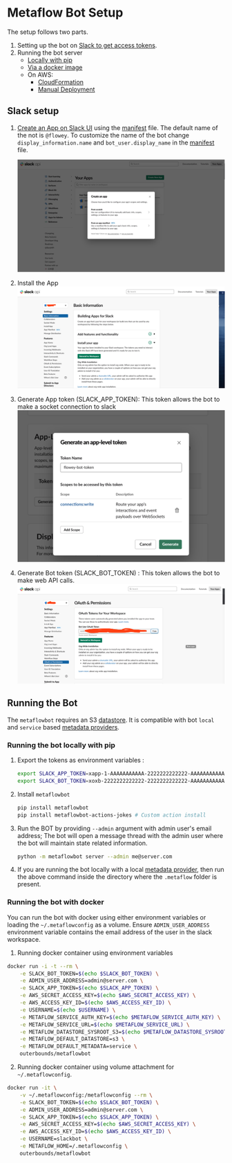 # Metaflow Bot Setup

The setup follows two parts.

1. Setting up the bot on [Slack to get access tokens](#slack-setup).
2. Running the bot server 
    - [Locally with pip](#running-the-bot-locally-with-pip)
    - [Via a docker image](#running-the-bot-with-docker)
    - On AWS:
        - [CloudFormation](./CF-Deployment.md)
        - [Manual Deployment](./Deployment-Manual.md)
## Slack setup

1. [Create an App on Slack UI](https://api.slack.com/apps) using the [manifest](../manifest.yml) file. The default name of the not is `@flowey`. To customize the name of the bot change `display_information.name` and `bot_user.display_name` in the [manifest](../manifest.yml) file. 

    ![](images/slacksetup.png)

2. Install the App
    ![](images/app_install.png)

3. Generate App token (SLACK_APP_TOKEN): This token allows the bot to make a socket connection to slack
    ![](images/app-token.png)

4. Generate Bot token (SLACK_BOT_TOKEN) : This token allows the bot to make web API calls.
    ![](images/bot-token.png)

## Running the Bot

The `metaflowbot` requires an S3 [datastore](https://docs.metaflow.org/metaflow-on-aws/metaflow-on-aws#datastore). It is compatible with bot `local` and `service` based [metadata providers](https://docs.metaflow.org/metaflow/client#metadata-provider). 
### Running the bot locally with pip

1. Export the tokens as environment variables :
    
    ```sh
    export SLACK_APP_TOKEN=xapp-1-AAAAAAAAAAA-2222222222222-AAAAAAAAAAAAAAAAAAAAAAAAAAAAAAAAAAAAAAAAAAAAAAAAAAAAAAAAAAAAAAAA
    export SLACK_BOT_TOKEN=xoxb-2222222222222-2222222222222-AAAAAAAAAAAAAAAAAAAAAAAA
    ```
2. Install `metaflowbot`
    
    ```sh
    pip install metaflowbot
    pip install metaflowbot-actions-jokes # Custom action install
    ```

3. Run the BOT by providing `--admin` argument with admin user's email address; The bot will open a message thread with the admin user where the bot will maintain state related information.
    
    ```sh
    python -m metaflowbot server --admin me@server.com
    ```

4. If you are running the bot locally with a local [metadata provider](https://docs.metaflow.org/metaflow/client#metadata-provider), then run the above command inside the directory where the `.metaflow` folder is present.
### Running the bot with docker

You can run the bot with docker using either environment variables or loading the `~/.metaflowconfig` as a volume. Ensure `ADMIN_USER_ADDRESS` environment variable contains the email address of the user in the slack workspace.

1. Running docker container using environment variables
```sh
docker run -i -t --rm \
    -e SLACK_BOT_TOKEN=$(echo $SLACK_BOT_TOKEN) \
    -e ADMIN_USER_ADDRESS=admin@server.com \
    -e SLACK_APP_TOKEN=$(echo $SLACK_APP_TOKEN) \
    -e AWS_SECRET_ACCESS_KEY=$(echo $AWS_SECRET_ACCESS_KEY) \
    -e AWS_ACCESS_KEY_ID=$(echo $AWS_ACCESS_KEY_ID) \
    -e USERNAME=$(echo $USERNAME) \
    -e METAFLOW_SERVICE_AUTH_KEY=$(echo $METAFLOW_SERVICE_AUTH_KEY) \
    -e METAFLOW_SERVICE_URL=$(echo $METAFLOW_SERVICE_URL) \
    -e METAFLOW_DATASTORE_SYSROOT_S3=$(echo $METAFLOW_DATASTORE_SYSROOT_S3) \
    -e METAFLOW_DEFAULT_DATASTORE=s3 \
    -e METAFLOW_DEFAULT_METADATA=service \
    outerbounds/metaflowbot
```

2. Running docker container using volume attachment for `~/.metaflowconfig`. 
```sh
docker run -it \
    -v ~/.metaflowconfig:/metaflowconfig --rm \
    -e SLACK_BOT_TOKEN=$(echo $SLACK_BOT_TOKEN) \
    -e ADMIN_USER_ADDRESS=admin@server.com \
    -e SLACK_APP_TOKEN=$(echo $SLACK_APP_TOKEN) \
    -e AWS_SECRET_ACCESS_KEY=$(echo $AWS_SECRET_ACCESS_KEY) \
    -e AWS_ACCESS_KEY_ID=$(echo $AWS_ACCESS_KEY_ID) \
    -e USERNAME=slackbot \
    -e METAFLOW_HOME=/.metaflowconfig \
    outerbounds/metaflowbot
```